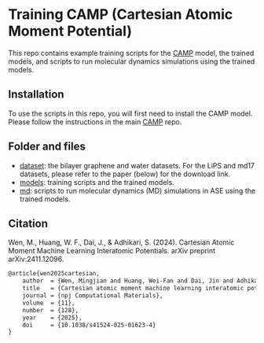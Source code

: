 # Training CAMP (Cartesian Atomic Moment Potential)

This repo contains example training scripts for the [CAMP](https://github.com/wengroup/camp) model, the trained models, and scripts to run molecular dynamics simulations using the trained models.

## Installation
To use the scripts in this repo, you will first need to install the CAMP model. Please follow the instructions in the main [CAMP](https://github.com/wengroup/camp) repo.


## Folder and files
- [dataset](./dataset): the bilayer graphene and water datasets. For the LiPS and md17 datasets, please refer to the paper (below) for the download link.
- [models](./models): training scripts and the trained models.
- [md](./md): scripts to run molecular dynamics (MD) simulations in ASE using the trained models.


## Citation

Wen, M., Huang, W. F., Dai, J., & Adhikari, S. (2024). Cartesian Atomic Moment Machine Learning Interatomic Potentials. arXiv preprint arXiv:2411.12096.

```latex
@article{wen2025cartesian,
	author  = {Wen, Mingjian and Huang, Wei-Fan and Dai, Jin and Adhikari, Santosh},
	title   = {Cartesian atomic moment machine learning interatomic potentials},
	journal = {npj Computational Materials},
	volume  = {11},
	number  = {128},
	year    = {2025},
	doi     = {10.1038/s41524-025-01623-4}
}
```
